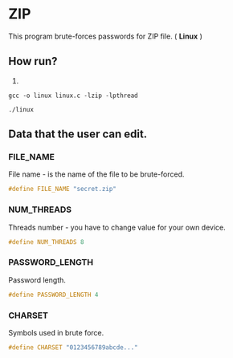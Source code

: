 # ZIP

This program brute-forces passwords for ZIP file. ( **Linux** )


## How run?
1.
```
gcc -o linux linux.c -lzip -lpthread
```
```
./linux
```
## Data that the user can edit.
### FILE_NAME
File name - is the name of the file to be brute-forced.
```c
#define FILE_NAME "secret.zip"
```
### NUM_THREADS
Threads number - you have to change value for your own device.
```c
#define NUM_THREADS 8
```
### PASSWORD_LENGTH
Password length.
```c
#define PASSWORD_LENGTH 4
```
### CHARSET
Symbols used in brute force.
```c
#define CHARSET "0123456789abcde..."
```